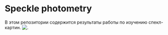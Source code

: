 # Speckle photometry
В этом репозитории содержится результаты работы по изучению спекл-картин.
![.](Speckle_invert.png)